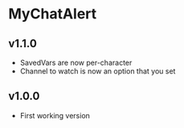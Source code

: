 # MyChatAlert

## v1.1.0
- SavedVars are now per-character
- Channel to watch is now an option that you set

## v1.0.0
- First working version

